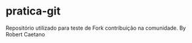 # pratica-git
Repositório utilizado para teste de Fork contribuição na comunidade. By Robert Caetano 
